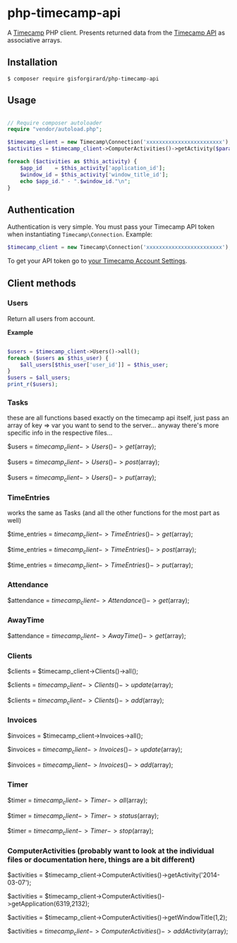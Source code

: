 # php-timecamp-api

A [Timecamp](http://www.timecamp.com/) PHP client. Presents returned data from the [Timecamp API](https://github.com/timecamp2/timecamp-api) as associative arrays.

## Installation

```shell
$ composer require gisforgirard/php-timecamp-api
```

## Usage

```php

// Require composer autoloader
require "vendor/autoload.php";

$timecamp_client = new Timecamp\Connection('xxxxxxxxxxxxxxxxxxxxxxxx');
$activities = $timecamp_client->ComputerActivities()->getActivity($params);

foreach ($activities as $this_activity) {
    $app_id    = $this_activity['application_id'];
    $window_id = $this_activity['window_title_id'];
    echo $app_id." - ".$window_id."\n";
}

```

## Authentication

Authentication is very simple. You must pass your Timecamp API token when instantiating `Timecamp\Connection`. Example:

```php
$timecamp_client = new Timecamp\Connection('xxxxxxxxxxxxxxxxxxxxxxxx');
```

To get your API token go to [your Timecamp Account Settings](https://www.timecamp.com/people/edit).

## Client methods

### Users

Return all users from account.

**Example**

```php

$users = $timecamp_client->Users()->all();
foreach ($users as $this_user) {
    $all_users[$this_user['user_id']] = $this_user;
}
$users = $all_users;
print_r($users);

```

### Tasks
these are all functions based exactly on the timecamp api itself, just pass an array of key => var you want to send to the server... anyway there's more specific info in the respective files...

$users = $timecamp_client->Users()->get($array);

$users = $timecamp_client->Users()->post($array);

$users = $timecamp_client->Users()->put($array);

### TimeEntries
works the same as Tasks (and all the other functions for the most part as well)

$time_entries = $timecamp_client->TimeEntries()->get($array);

$time_entries = $timecamp_client->TimeEntries()->post($array);

$time_entries = $timecamp_client->TimeEntries()->put($array);

### Attendance
$attendance = $timecamp_client->Attendance()->get($array);

### AwayTime
$attendance = $timecamp_client->AwayTime()->get($array);

### Clients
$clients = $timecamp_client->Clients()->all();

$clients = $timecamp_client->Clients()->update($array);

$clients = $timecamp_client->Clients()->add($array);

### Invoices
$invoices = $timecamp_client->Invoices->all();

$invoices = $timecamp_client->Invoices()->update($array);

$invoices = $timecamp_client->Invoices()->add($array);

### Timer
$timer = $timecamp_client->Timer->all($array);

$timer = $timecamp_client->Timer->status($array);

$timer = $timecamp_client->Timer->stop($array);

### ComputerActivities (probably want to look at the individual files or documentation here, things are a bit different)
$activities = $timecamp_client->ComputerActivities()->getActivity('2014-03-07');

$activities = $timecamp_client->ComputerActivities()->getApplication(6319,2132);

$activities = $timecamp_client->ComputerActivities()->getWindowTitle(1,2);

$activities = $timecamp_client->ComputerActivities()->addActivity($array);
